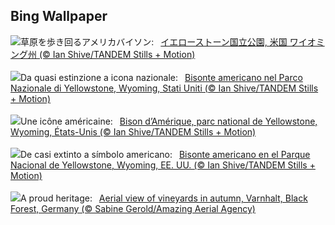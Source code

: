 ## Bing Wallpaper
![](https://www.bing.com/th?id=OHR.BisonYellowstone_JA-JP3698112107_UHD.jpg&w=1000)草原を歩き回るアメリカバイソン:&nbsp;&ensp;[イエローストーン国立公園, 米国 ワイオミング州 (© Ian Shive/TANDEM Stills + Motion)](https://www.bing.com/th?id=OHR.BisonYellowstone_JA-JP3698112107_UHD.jpg)
<br><br/>
![](https://www.bing.com/th?id=OHR.BisonYellowstone_IT-IT5583560788_UHD.jpg&w=1000)Da quasi estinzione a icona nazionale:&nbsp;&ensp;[Bisonte americano nel Parco Nazionale di Yellowstone, Wyoming, Stati Uniti (© Ian Shive/TANDEM Stills + Motion)](https://www.bing.com/th?id=OHR.BisonYellowstone_IT-IT5583560788_UHD.jpg)
<br><br/>
![](https://www.bing.com/th?id=OHR.BisonYellowstone_FR-FR6975480201_UHD.jpg&w=1000)Une icône américaine:&nbsp;&ensp;[Bison d’Amérique, parc national de Yellowstone, Wyoming, États-Unis (© Ian Shive/TANDEM Stills + Motion)](https://www.bing.com/th?id=OHR.BisonYellowstone_FR-FR6975480201_UHD.jpg)
<br><br/>
![](https://www.bing.com/th?id=OHR.BisonYellowstone_ES-ES2207390444_UHD.jpg&w=1000)De casi extinto a símbolo americano:&nbsp;&ensp;[Bisonte americano en el Parque Nacional de Yellowstone, Wyoming, EE. UU. (© Ian Shive/TANDEM Stills + Motion)](https://www.bing.com/th?id=OHR.BisonYellowstone_ES-ES2207390444_UHD.jpg)
<br><br/>
![](https://www.bing.com/th?id=OHR.VineyardsBlackForestFall_EN-GB0455898190_UHD.jpg&w=1000)A proud heritage:&nbsp;&ensp;[Aerial view of vineyards in autumn, Varnhalt, Black Forest, Germany (© Sabine Gerold/Amazing Aerial Agency)](https://www.bing.com/th?id=OHR.VineyardsBlackForestFall_EN-GB0455898190_UHD.jpg)
<br><br/>
